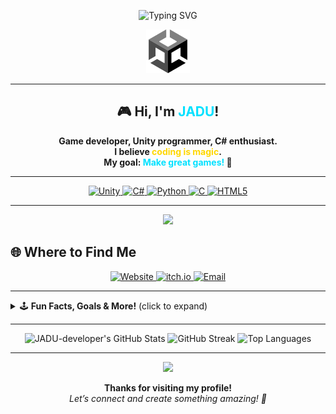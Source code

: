 <p align="center">
  <img src="https://readme-typing-svg.demolab.com?font=Fira+Code&duration=2500&pause=1000&color=00E1FF&center=true&vCenter=true&width=600&lines=Game+Developer+%7C+Unity+Fanatic;Coding+is+magic!;Building+playful+experiences+with+C%23;Let's+Make+Great+Games!" alt="Typing SVG" />
</p>

<p align="center">
  <img src="https://raw.githubusercontent.com/devicons/devicon/master/icons/unity/unity-original.svg" width="70" alt="Unity Logo" style="margin: 0 10px 0 10px;">
</p>

---

<h2 align="center">
  🎮 Hi, I'm <span style="color:#00E1FF;">JADU</span>!
</h2>

<p align="center">
  <b>Game developer, Unity programmer, C# enthusiast.<br>
  I believe <span style="color:#FFD700;">coding is magic</span>.<br>
  My goal: <span style="color:#00E1FF;">Make great games!</span> 🚀</b>
</p>

---

<div align="center">
  <a href="https://unity.com/" target="_blank">
    <img src="https://img.shields.io/badge/Unity-100000?style=for-the-badge&logo=unity&logoColor=white" alt="Unity" />
  </a>
  <a href="https://learn.microsoft.com/en-us/dotnet/csharp/" target="_blank">
    <img src="https://img.shields.io/badge/C%23-239120?style=for-the-badge&logo=c-sharp&logoColor=white" alt="C#" />
  </a>
  <a href="https://python.org" target="_blank">
    <img src="https://img.shields.io/badge/Python-FFD43B?style=for-the-badge&logo=python&logoColor=blue" alt="Python" />
  </a>
  <a href="https://en.wikipedia.org/wiki/C_(programming_language)" target="_blank">
    <img src="https://img.shields.io/badge/C-00599C?style=for-the-badge&logo=c&logoColor=white" alt="C" />
  </a>
  <a href="https://developer.mozilla.org/en-US/docs/Web/HTML" target="_blank">
    <img src="https://img.shields.io/badge/HTML5-E34F26?style=for-the-badge&logo=html5&logoColor=white" alt="HTML5" />
  </a>
</div>

---

<p align="center">
  <img src="https://capsule-render.vercel.app/api?type=waving&color=00e1ff&height=80&section=header&reversal=true"/>
</p>

## 🌐 Where to Find Me

<div align="center">
  <a href="https://jadu-gamestudio.onrender.com" target="_blank">
    <img src="https://img.shields.io/badge/My%20Website-00E1FF?style=for-the-badge&logo=windowsterminal&logoColor=white" alt="Website" />
  </a>
  <a href="https://jadu-developer.itch.io/" target="_blank">
    <img src="https://img.shields.io/badge/itch.io-FA5C5C?style=for-the-badge&logo=itchdotio&logoColor=white" alt="itch.io" />
  </a>
  <a href="mailto:JADU.GameStudio@gamil.com" target="_blank">
    <img src="https://img.shields.io/badge/Email-0078D4?style=for-the-badge&logo=gmail&logoColor=white" alt="Email" />
  </a>
</div>

---

<details>
  <summary>🕹️ <b>Fun Facts, Goals & More!</b> (click to expand)</summary>
  <ul>
    <li>♟️ <b>Chess lover</b></li>
    <li>✨ <b>Fun fact:</b> <i>Coding is Magic!</i></li>
    <li>🏆 <b>My goal:</b> Make great games that everyone loves!</li>
  </ul>
</details>

---

<p align="center">
  <img src="https://github-readme-stats.vercel.app/api?username=JADU-developer&show_icons=true&theme=tokyonight&hide_border=true&icon_color=00E1FF&title_color=00E1FF" alt="JADU-developer's GitHub Stats" height="160"/>
  <img src="https://github-readme-streak-stats.herokuapp.com/?user=JADU-developer&theme=tokyonight&hide_border=true" alt="GitHub Streak" height="160"/>
  <img src="https://github-readme-stats.vercel.app/api/top-langs/?username=JADU-developer&layout=compact&theme=tokyonight&hide_border=true&title_color=00E1FF" alt="Top Languages" height="160"/>
</p>

---

<p align="center">
  <img src="https://capsule-render.vercel.app/api?type=waving&color=fa5c5c&height=80&section=footer&reversal=true"/>
</p>

<p align="center">
  <b>Thanks for visiting my profile!</b> <br>
  <i>Let’s connect and create something amazing! 🚀</i>
</p>
